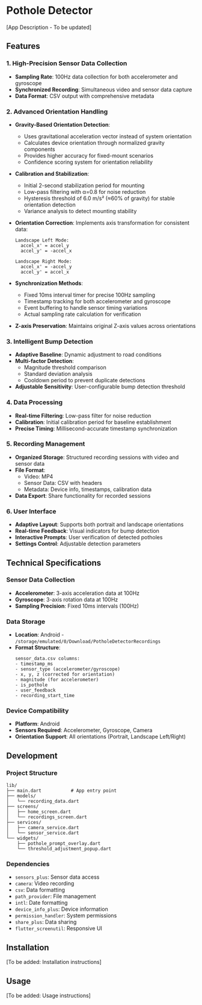# Pothole Detector

[App Description - To be updated]

## Features

### 1. High-Precision Sensor Data Collection
- **Sampling Rate**: 100Hz data collection for both accelerometer and gyroscope
- **Synchronized Recording**: Simultaneous video and sensor data capture
- **Data Format**: CSV output with comprehensive metadata

### 2. Advanced Orientation Handling
- **Gravity-Based Orientation Detection**:
  - Uses gravitational acceleration vector instead of system orientation
  - Calculates device orientation through normalized gravity components
  - Provides higher accuracy for fixed-mount scenarios
  - Confidence scoring system for orientation reliability

- **Calibration and Stabilization**:
  - Initial 2-second stabilization period for mounting
  - Low-pass filtering with α=0.8 for noise reduction
  - Hysteresis threshold of 6.0 m/s² (≈60% of gravity) for stable orientation detection
  - Variance analysis to detect mounting stability

- **Orientation Correction**: Implements axis transformation for consistent data:
  ```
  Landscape Left Mode:
    accel_x' = accel_y
    accel_y' = -accel_x

  Landscape Right Mode:
    accel_x' = -accel_y
    accel_y' = accel_x
  ```

- **Synchronization Methods**:
  - Fixed 10ms interval timer for precise 100Hz sampling
  - Timestamp tracking for both accelerometer and gyroscope
  - Event buffering to handle sensor timing variations
  - Actual sampling rate calculation for verification

- **Z-axis Preservation**: Maintains original Z-axis values across orientations

### 3. Intelligent Bump Detection
- **Adaptive Baseline**: Dynamic adjustment to road conditions
- **Multi-factor Detection**:
  - Magnitude threshold comparison
  - Standard deviation analysis
  - Cooldown period to prevent duplicate detections
- **Adjustable Sensitivity**: User-configurable bump detection threshold

### 4. Data Processing
- **Real-time Filtering**: Low-pass filter for noise reduction
- **Calibration**: Initial calibration period for baseline establishment
- **Precise Timing**: Millisecond-accurate timestamp synchronization

### 5. Recording Management
- **Organized Storage**: Structured recording sessions with video and sensor data
- **File Format**:
  - Video: MP4
  - Sensor Data: CSV with headers
  - Metadata: Device info, timestamps, calibration data
- **Data Export**: Share functionality for recorded sessions

### 6. User Interface
- **Adaptive Layout**: Supports both portrait and landscape orientations
- **Real-time Feedback**: Visual indicators for bump detection
- **Interactive Prompts**: User verification of detected potholes
- **Settings Control**: Adjustable detection parameters

## Technical Specifications

### Sensor Data Collection
- **Accelerometer**: 3-axis acceleration data at 100Hz
- **Gyroscope**: 3-axis rotation data at 100Hz
- **Sampling Precision**: Fixed 10ms intervals (100Hz)

### Data Storage
- **Location**: Android - `/storage/emulated/0/Download/PotholeDetectorRecordings`
- **Format Structure**:
  ```
  sensor_data.csv columns:
  - timestamp_ms
  - sensor_type (accelerometer/gyroscope)
  - x, y, z (corrected for orientation)
  - magnitude (for accelerometer)
  - is_pothole
  - user_feedback
  - recording_start_time
  ```

### Device Compatibility
- **Platform**: Android
- **Sensors Required**: Accelerometer, Gyroscope, Camera
- **Orientation Support**: All orientations (Portrait, Landscape Left/Right)

## Development

### Project Structure
```
lib/
├── main.dart           # App entry point
├── models/            
│   └── recording_data.dart
├── screens/           
│   ├── home_screen.dart
│   └── recordings_screen.dart
├── services/          
│   ├── camera_service.dart
│   └── sensor_service.dart
└── widgets/           
    ├── pothole_prompt_overlay.dart
    └── threshold_adjustment_popup.dart
```

### Dependencies
- `sensors_plus`: Sensor data access
- `camera`: Video recording
- `csv`: Data formatting
- `path_provider`: File management
- `intl`: Date formatting
- `device_info_plus`: Device information
- `permission_handler`: System permissions
- `share_plus`: Data sharing
- `flutter_screenutil`: Responsive UI

## Installation

[To be added: Installation instructions]

## Usage

[To be added: Usage instructions]
